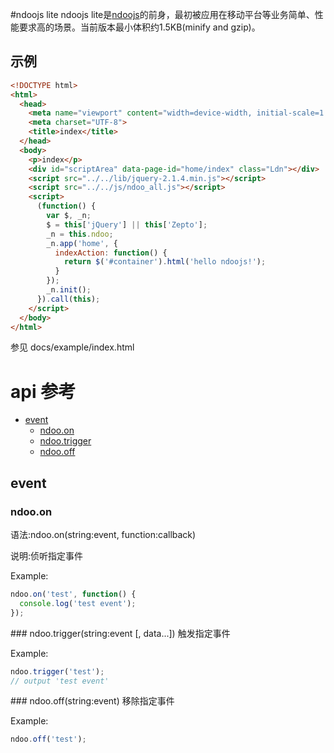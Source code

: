 #ndoojs lite
ndoojs lite是[ndoojs](http://github.com/ndoojs/ndoojs)的前身，最初被应用在移动平台等业务简单、性能要求高的场景。当前版本最小体积约1.5KB(minify and gzip)。

## 示例

```html
<!DOCTYPE html>
<html>
  <head>
    <meta name="viewport" content="width=device-width, initial-scale=1.0">
    <meta charset="UTF-8">
    <title>index</title>
  </head>
  <body>
    <p>index</p>
    <div id="scriptArea" data-page-id="home/index" class="Ldn"></div>
    <script src="../../lib/jquery-2.1.4.min.js"></script>
    <script src="../../js/ndoo_all.js"></script>
    <script>
      (function() {
        var $, _n;
        $ = this['jQuery'] || this['Zepto'];
        _n = this.ndoo;
        _n.app('home', {
          indexAction: function() {
            return $('#container').html('hello ndoojs!');
          }
        });
        _n.init();
      }).call(this);
    </script>
  </body>
</html>
```

参见 docs/example/index.html

# api 参考
- [event](#event)
  - [ndoo.on](#ndoo.on)
  - [ndoo.trigger](#event_trigger)
  - [ndoo.off](#event_off)

## event

### ndoo.on
语法:ndoo.on(string:event, function:callback)

说明:侦听指定事件 

Example:

```javascript
ndoo.on('test', function() {
  console.log('test event');
});
```

<a name="event_trigger"/>
### ndoo.trigger(string:event [, data...])
触发指定事件

Example:

```javascript
ndoo.trigger('test');
// output 'test event'
```

<a name="event_off"/>
### ndoo.off(string:event)
移除指定事件

Example:

```javascript
ndoo.off('test');
```

